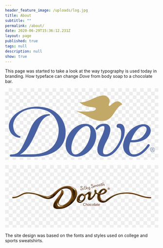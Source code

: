 ```yaml
---
header_feature_image: /uploads/log.jpg
title: About
subtitle: ""
permalink: /about/
date: 2020-06-29T15:36:12.231Z
layout: page
published: true
tags: null
description: null
show: true
---
```

This page was started to take a look at the way typography is used today in branding. How typeface can change *Dove* from body soap to a chocolate bar.

![](../uploads/652-6525223_dove-logo-png-download-transparent-png.png.jpeg)

![](../uploads/dove-milk-chocolate-logo-brand-png-favpng-yspu7seiub3yt2du0eyugkq6r.jpg)

The site design was based on the fonts and styles used on college and sports sweatshirts.